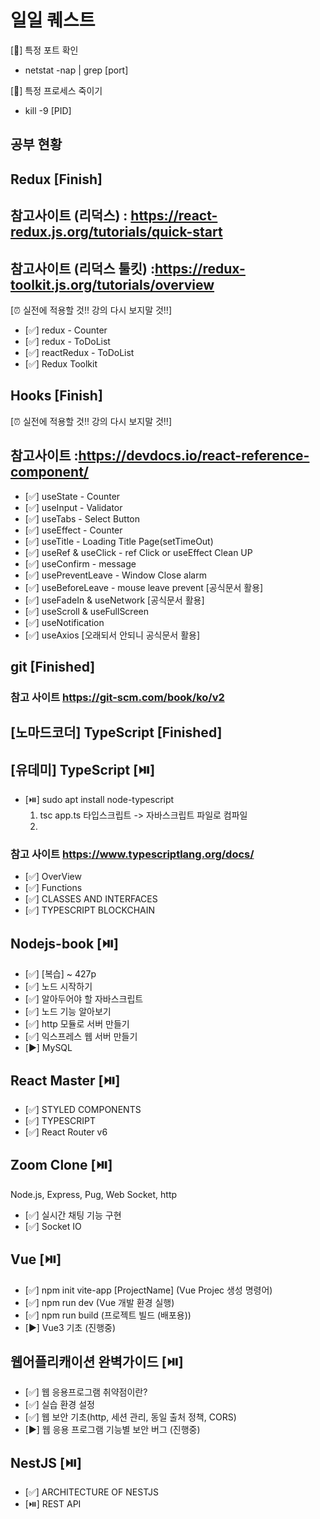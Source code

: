 # 일일 퀘스트

[:sparkling_heart:] 특정 포트 확인

- netstat -nap | grep [port]

[:sparkling_heart:] 특정 프로세스 죽이기

- kill -9 [PID]

## 공부 현황

## Redux [Finish]

## 참고사이트 (리덕스) : https://react-redux.js.org/tutorials/quick-start

## 참고사이트 (리덕스 툴킷) :https://redux-toolkit.js.org/tutorials/overview

[⏰ 실전에 적용할 것!! 강의 다시 보지말 것!!]

- [✅] redux - Counter
- [✅] redux - ToDoList
- [✅] reactRedux - ToDoList
- [✅] Redux Toolkit

## Hooks [Finish]

[⏰ 실전에 적용할 것!! 강의 다시 보지말 것!!]

## 참고사이트 :https://devdocs.io/react-reference-component/

- [✅] useState - Counter
- [✅] useInput - Validator
- [✅] useTabs - Select Button
- [✅] useEffect - Counter
- [✅] useTitle - Loading Title Page(setTimeOut)
- [✅] useRef & useClick - ref Click or useEffect Clean UP
- [✅] useConfirm - message
- [✅] usePreventLeave - Window Close alarm
- [✅] useBeforeLeave - mouse leave prevent [공식문서 활용]
- [✅] useFadeIn & useNetwork [공식문서 활용]
- [✅] useScroll & useFullScreen
- [✅] useNotification
- [✅] useAxios [오래되서 안되니 공식문서 활용]

## git [Finished]

### 참고 사이트 https://git-scm.com/book/ko/v2

## [노마드코더] TypeScript [Finished]

## [유데미] TypeScript [⏯️]

- [⏯️] sudo apt install node-typescript
  1. tsc app.ts 타입스크립트 -> 자바스크립트 파일로 컴파일
  2.

### 참고 사이트 https://www.typescriptlang.org/docs/

- [✅] OverView
- [✅] Functions
- [✅] CLASSES AND INTERFACES
- [✅] TYPESCRIPT BLOCKCHAIN

## Nodejs-book [⏯️]

- [✅] [복습] ~ 427p
- [✅] 노드 시작하기
- [✅] 알아두어야 할 자바스크립트
- [✅] 노드 기능 알아보기
- [✅] http 모듈로 서버 만들기
- [✅] 익스프레스 웹 서버 만들기
- [:arrow_forward:] MySQL

## React Master [⏯️]

- [✅] STYLED COMPONENTS
- [✅] TYPESCRIPT
- [✅] React Router v6

## Zoom Clone [⏯️]

Node.js, Express, Pug, Web Socket, http

- [✅] 실시간 채팅 기능 구현
- [✅] Socket IO

## Vue [⏯️]

- [✅] npm init vite-app [ProjectName] (Vue Projec 생성 명령어)
- [✅] npm run dev (Vue 개발 환경 실행)
- [✅] npm run build (프로젝트 빌드 (배포용))
- [:arrow_forward:] Vue3 기초 (진행중)

## 웹어플리캐이션 완벽가이드 [⏯️]

- [✅] 웹 응용프로그램 취약점이란?
- [✅] 실습 환경 설정
- [✅] 웹 보안 기초(http, 세션 관리, 동일 출처 정책, CORS)
- [:arrow_forward:] 웹 응용 프로그램 기능별 보안 버그 (진행중)

## NestJS [⏯️]

- [✅] ARCHITECTURE OF NESTJS
- [⏯️] REST API
